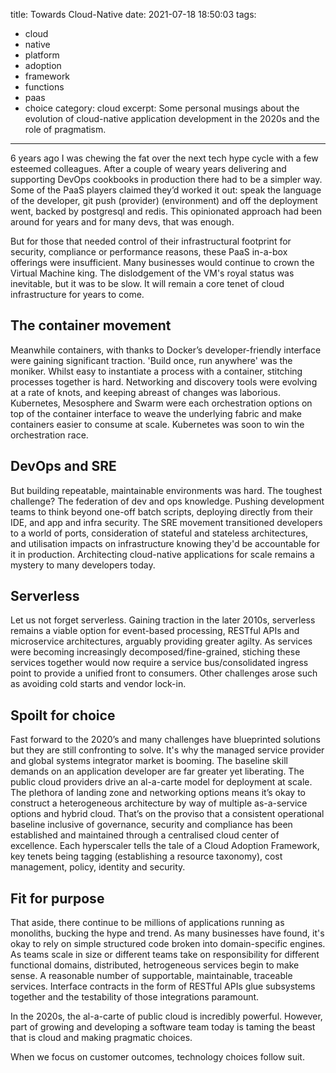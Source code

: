 title: Towards Cloud-Native
date: 2021-07-18 18:50:03
tags:
 - cloud
 - native
 - platform
 - adoption
 - framework
 - functions
 - paas
 - choice
category: cloud
excerpt: Some personal musings about the evolution of cloud-native application development in the 2020s and the role of pragmatism.
---

6 years ago I was chewing the fat over the next tech hype cycle with a few esteemed colleagues. After a couple of weary years delivering and supporting DevOps cookbooks in production there had to be a simpler way. Some of the PaaS players claimed they’d worked it out: speak the language of the developer, git push (provider) (environment) and off the deployment went, backed by postgresql and redis. This opinionated approach had been around for years and for many devs, that was enough.

But for those that needed control of their infrastructural footprint for security, compliance or performance reasons, these PaaS in-a-box offerings were insufficient. Many businesses would continue to crown the Virtual Machine king. The dislodgement of the VM's royal status was inevitable, but it was to be slow. It will remain a core tenet of cloud infrastructure for years to come.

## The container movement

Meanwhile containers, with thanks to Docker’s developer-friendly interface were gaining significant traction. 'Build once, run anywhere' was the moniker. Whilst easy to instantiate a process with a container, stitching processes together is hard. Networking and discovery tools were evolving at a rate of knots, and keeping abreast of changes was laborious. Kubernetes, Mesosphere and Swarm were each orchestration options on top of the container interface to weave the underlying fabric and make containers easier to consume at scale. Kubernetes was soon to win the orchestration race.

## DevOps and SRE

But building repeatable, maintainable environments was hard. The toughest challenge? The federation of dev and ops knowledge. Pushing development teams to think beyond one-off batch scripts, deploying directly from their IDE, and app and infra security. The SRE movement transitioned developers to a world of ports, consideration of stateful and stateless architectures, and utilisation impacts on infrastructure knowing they'd be accountable for it in production. Architecting cloud-native applications for scale remains a mystery to many developers today.

## Serverless

Let us not forget serverless. Gaining traction in the later 2010s, serverless remains a viable option for event-based processing, RESTful APIs and microservice architectures, arguably providing greater agilty. As services were becoming increasingly decomposed/fine-grained, stiching these services together would now require a service bus/consolidated ingress point to provide a unified front to consumers. Other challenges arose such as avoiding cold starts and vendor lock-in.

## Spoilt for choice

Fast forward to the 2020’s and many challenges have blueprinted solutions but they are still confronting to solve. It's why the managed service provider and global systems integrator market is booming. The baseline skill demands on an application developer are far greater yet liberating. The public cloud providers drive an al-a-carte model for deployment at scale. The plethora of landing zone and networking options means it’s okay to construct a heterogeneous architecture by way of multiple as-a-service options and hybrid cloud. That’s on the proviso that a consistent operational baseline inclusive of governance, security and compliance has been established and maintained through a centralised cloud center of excellence. Each hyperscaler tells the tale of a Cloud Adoption Framework, key tenets being tagging (establishing a resource taxonomy), cost management, policy, identity and security.

## Fit for purpose

That aside, there continue to be millions of applications running as monoliths, bucking the hype and trend. As many businesses have found, it's okay to rely on simple structured code broken into domain-specific engines. As teams scale in size or different teams take on responsibility for different functional domains, distributed, hetrogeneous services begin to make sense. A reasonable number of supportable, maintainable, traceable services. Interface contracts in the form of RESTful APIs glue subsystems together and the testability of those integrations paramount.

In the 2020s, the al-a-carte of public cloud is incredibly powerful. However, part of growing and developing a software team today is taming the beast that is cloud and making pragmatic choices.

When we focus on customer outcomes, technology choices follow suit.